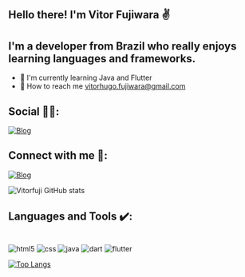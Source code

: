 ## Hello there! I'm Vitor Fujiwara ✌️

## I'm a developer from Brazil who really enjoys learning languages and frameworks.

- 📕 I'm currently learning Java and Flutter
- 📧 How to reach me vitorhugo.fujiwara@gmail.com

## Social 🙍‍♂️:

[![Blog](https://img.shields.io/badge/Instagram-E4405F?style=for-the-badge&logo=instagram&logoColor=white)](https://www.instagram.com/vitorfuji)


## Connect with me 📧: 


[![Blog](https://img.shields.io/badge/LinkedIn-0077B5?style=for-the-badge&logo=linkedin&logoColor=white)](https://www.linkedin.com/in/vitor-hugo-fujiwara-leit%C3%A3o-4a2807221/)


![Vitorfuji GitHub stats](https://github-readme-stats.vercel.app/api?username=vitorfuji&show_icons=true&theme=radical)

## Languages and Tools ✔️:

<div style="display: inline_block"><br/>
    <img align="center" alt="html5" src="https://img.shields.io/badge/HTML5-E34F26?style=for-the-badge&logo=html5&logoColor=white" />
    <img align="center" alt="css" src="https://img.shields.io/badge/CSS-239120?&style=for-the-badge&logo=css3&logoColor=white" />
    <img align="center" alt="java" src="https://img.shields.io/badge/Java-ED8B00?style=for-the-badge&logo=java&logoColor=white" />
    <img align="center" alt="dart" src="https://img.shields.io/badge/Dart-0175C2?style=for-the-badge&logo=dart&logoColor=white" />
    <img align="center" alt="flutter" src="https://img.shields.io/badge/Flutter-02569B?style=for-the-badge&logo=flutter&logoColor=white" />

</div>

[![Top Langs](https://github-readme-stats.vercel.app/api/top-langs/?username=vitorfuji&layout=compact&theme=radical)](https://github.com/anuraghazra/github-readme-stats)
